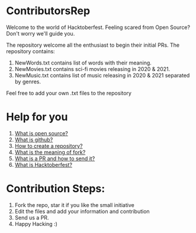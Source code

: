# ContributorsRep
Welcome to the world of Hacktoberfest. Feeling scared from Open Source? Don't worry we'll guide you.

The repository welcome all the enthusiast to begin their initial PRs.
The repository contains:
1. NewWords.txt contains list of words with their meaning.
2. NewMovies.txt contains sci-fi movies releasing in 2020 & 2021.
3. NewMusic.txt contains list of music releasing in 2020 & 2021 separated by genres.

Feel free to add your own .txt files to the repository

# Help for you
1. [What is open source?](https://opensource.com/resources/what-open-source)
2. [What is github?](https://guides.github.com/activities/hello-world/)
3. [How to create a repository?](https://guides.github.com/activities/hello-world/#repository)
4. [What is the meaning of fork?](https://docs.github.com/en/enterprise/2.13/user/articles/fork-a-repo)
5. [What is a PR and how to send it?](https://guides.github.com/activities/hello-world/#pr)
6. [What is Hacktoberfest?](https://hacktoberfest.digitalocean.com/)


# Contribution Steps:
1. Fork the repo, star it if you like the small initiative
2. Edit the files and add your information and contribution
3. Send us a PR.
4. Happy Hacking :)
